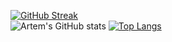 [![GitHub Streak](https://streak-stats.demolab.com/?user=ArtemKolodko&theme=dark&background=000000)](https://git.io/streak-stats)<br />
![Artem's GitHub stats](https://github-readme-stats.vercel.app/api?username=ArtemKolodko&show_icons=true&theme=dracula)
[![Top Langs](https://github-readme-stats.vercel.app/api/top-langs/?username=ArtemKolodko&layout=compact&theme=dracula)](https://github.com/anuraghazra/github-readme-stats)
